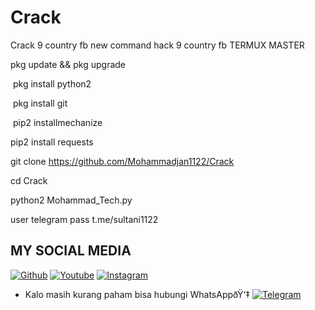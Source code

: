 # Crack
Crack 9 country fb
new command hack 9 country fb    TERMUX MASTER

pkg update && pkg upgrade

 pkg install python2

 pkg install git 

 pip2 installmechanize



 pip2 install requests

git clone https://github.com/Mohammadjan1122/Crack

cd Crack

 python2 Mohammad_Tech.py

user  telegram
pass t.me/sultani1122


## MY SOCIAL MEDIA
[![Github](https://img.shields.io/badge/Github-mohammad-green?style=for-the-badge&logo=github)](https://github.com/Mohammadjan1122/)
[![Youtube](https://img.shields.io/badge/Youtube-Subscribe-green?style=for-the-badge&logo=Youtube)](https://youtube.com/channel/UC6PezjDN1ofLSXn3onPxzpQ)
[![Instagram](https://img.shields.io/badge/Instagram-mohammad-green?style=for-the-badge&logo=instagram)](https://Instagram.com/mohammad_sultani)
* Kalo masih kurang paham bisa hubungi WhatsAppðŸ‘‡
[![Telegram](https://img.shields.io/badge/Telegram-Mohammad-brightgreen?style=for-the-badge&logo=Telegram)](https://t.me/sultani1122)
